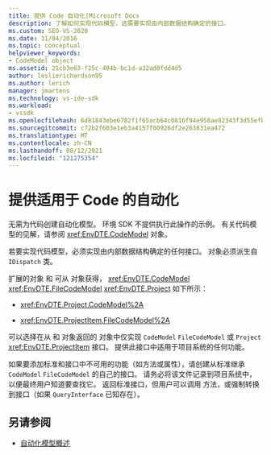 ```yaml
---
title: 提供 Code 自动化|Microsoft Docs
description: 了解如何实现代码模型，这需要实现由内部数据结构确定的接口。
ms.custom: SEO-VS-2020
ms.date: 11/04/2016
ms.topic: conceptual
helpviewer_keywords:
- CodeModel object
ms.assetid: 21cb3e63-f25c-404b-bc1d-a32ad0fdd4d5
author: leslierichardson95
ms.author: lerich
manager: jmartens
ms.technology: vs-ide-sdk
ms.workload:
- vssdk
ms.openlocfilehash: 6d81843ebe6782f1f65acb64c0816f94e958ae82343f3d55efb4dbd8094e9625
ms.sourcegitcommit: c72b2f603e1eb3a4157f00926df2e263831ea472
ms.translationtype: MT
ms.contentlocale: zh-CN
ms.lasthandoff: 08/12/2021
ms.locfileid: "121275354"
---
```

# <a name="providing-automation-for-code"></a>提供适用于 Code 的自动化
无需为代码创建自动化模型。 环境 SDK 不提供执行此操作的示例。 有关代码模型的见解，请参阅 <xref:EnvDTE.CodeModel> 对象。

 若要实现代码模型，必须实现由内部数据结构确定的任何接口。 对象必须派生自 `IDispatch` 类。

 扩展的对象 和 可从 对象获得， <xref:EnvDTE.CodeModel> <xref:EnvDTE.FileCodeModel> <xref:EnvDTE.Project> 如下所示：

- <xref:EnvDTE.Project.CodeModel%2A>

- <xref:EnvDTE.ProjectItem.FileCodeModel%2A>

 可以选择在从 和 对象返回的 对象中仅实现 `CodeModel` `FileCodeModel` 或 `Project` <xref:EnvDTE.ProjectItem> 接口。 提供此接口中适用于项目系统的任何功能。

 如果要添加标准和接口中不可用的功能（如方法或属性），请创建从标准继承 `CodeModel` `FileCodeModel` 的自己的接口。 请务必将该文件记录到项目系统中，以便最终用户知道要查找它。 返回标准接口，但用户可以调用 方法，或强制转换到接口（如果 `QueryInterface` 已知存在）。

## <a name="see-also"></a>另请参阅
- [自动化模型概述](../../extensibility/internals/automation-model-overview.md)
